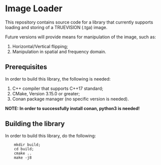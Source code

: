 # Image Loader


This repository contains source code for a library that currently supports loading and storing of a TRUEVISION (.tga) image.

Future versions will provide means for manipulation of the image, such as:
1. Horizontal/Vertical flipping;
1. Manipulation in spatial and frequency domain.

## Prerequisites

In order to build this library, the following is needed:

1. C++ compiler that supports C++17 standard;
1. CMake, Version 3.15.0 or greater;
1. Conan package manager (no specific version is needed).

**NOTE: In order to successfully install conan, python3 is needed!**

## Building the library

In order to build this library, do the following:

        mkdir build;
        cd build;
        cmake ..
        make -j8
